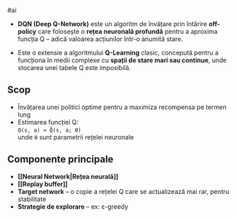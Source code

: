 #ai 
- **DQN (Deep Q-Network)** este un algoritm de învățare prin întărire **off-policy** care folosește o **rețea neuronală profundă** pentru a aproxima funcția Q – adică valoarea acțiunilor într-o anumită stare.

- Este o extensie a algoritmului **Q-Learning** clasic, concepută pentru a funcționa în medii complexe cu **spații de stare mari sau continue**, unde stocarea unei tabele Q este imposibilă.

## Scop

- Învățarea unei politici optime pentru a maximiza recompensa pe termen lung
- Estimarea funcției Q:  
  `Q(s, a) ≈ Q̂(s, a; θ)`  
  unde `θ` sunt parametrii rețelei neuronale

## Componente principale

- **[[Neural Network|Rețea neurală]]** 
- **[[Replay buffer]]**   
- **Target network** – o copie a rețelei Q care se actualizează mai rar, pentru stabilitate
- **Strategie de explorare** – ex: ε-greedy